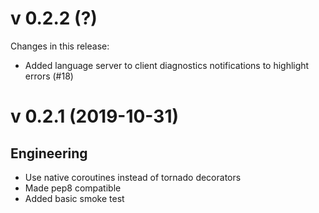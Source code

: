 # v 0.2.2 (?)
Changes in this release:
- Added language server to client diagnostics notifications to highlight errors (#18)

# v 0.2.1 (2019-10-31)

## Engineering
* Use native coroutines instead of tornado decorators
* Made pep8 compatible
* Added basic smoke test
